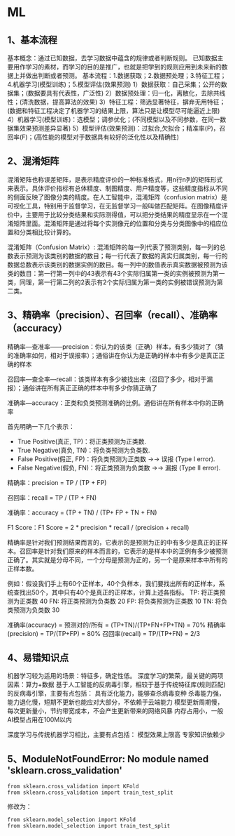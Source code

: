 # ML

## 1、基本流程
基本概念：通过已知数据，去学习数据中蕴含的规律或者判断规则。
已知数据主要用作学习的素材，而学习的目的是推广，也就是把学到的规则应用到未来新的数据上并做出判断或者预测。
基本流程：1.数据获取；2.数据预处理；3.特征工程；4.机器学习(模型训练)；5.模型评估(效果预测)
1）数据获取：自己采集；公开的数据集；(数据要具有代表性，广泛性)
2）数据预处理：归一化，离散化，去除共线性；(清洗数据，提高算法的效果)
3）特征工程：筛选显著特征，摒弃无用特征；(数据和特征工程决定了机器学习的结果上限，算法只是让模型尽可能逼近上限)
4）机器学习(模型训练)：选模型；调参优化；(不同模型以及不同参数，在同一数据集效果预测差异显著)
5）模型评估(效果预测)：过拟合,欠拟合；精准率(P)，召回率(F)；(高性能的模型对于数据具有较好的泛化性以及精确性)

## 2、混淆矩阵
混淆矩阵也称误差矩阵，是表示精度评价的一种标准格式，用n行n列的矩阵形式来表示。具体评价指标有总体精度、制图精度、用户精度等，这些精度指标从不同的侧面反映了图像分类的精度。在人工智能中，混淆矩阵（confusion matrix）是可视化工具，特别用于监督学习，在无监督学习一般叫做匹配矩阵。在图像精度评价中，主要用于比较分类结果和实际测得值，可以把分类结果的精度显示在一个混淆矩阵里面。混淆矩阵是通过将每个实测像元的位置和分类与分类图像中的相应位置和分类相比较计算的。

混淆矩阵（Confusion Matrix）:
混淆矩阵的每一列代表了预测类别，每一列的总数表示预测为该类别的数据的数目；每一行代表了数据的真实归属类别，每一行的数据总数表示该类别的数据实例的数目。每一列中的数值表示真实数据被预测为该类的数目：第一行第一列中的43表示有43个实际归属第一类的实例被预测为第一类，同理，第一行第二列的2表示有2个实际归属为第一类的实例被错误预测为第二类。

## 3、精确率（precision）、召回率（recall）、准确率（accuracy）
精确率—查准率——precision：你认为的该类（正确）样本，有多少猜对了（猜的准确率如何，相对于误报率）；通俗讲在你认为是正确的样本中有多少是真正正确的样本

召回率—查全率—recall：该类样本有多少被找出来（召回了多少，相对于漏报）；通俗讲在所有真正正确的样本中有多少你猜正确了

准确率—accuracy：正类和负类预测准确的比例。通俗讲在所有样本中你的正确率

首先明确一下几个表示：
- True Positive(真正, TP)：将正类预测为正类数.
- True Negative(真负, TN)：将负类预测为负类数.
- False Positive(假正, FP)：将负类预测为正类数 →→ 误报 (Type I error).
- False Negative(假负, FN)：将正类预测为负类数 →→ 漏报 (Type II error).

精确率：precision = TP / (TP + FP)

召回率：recall = TP / (TP + FN)

准确率：accuracy = (TP + TN) / (TP+ FP + TN + FN)

F1 Score：F1 Score = 2 * precision * recall / (precision + recall)

精确率是针对我们预测结果⽽⾔的，它表⽰的是预测为正的中有多少是真正的正样本。召回率是针对我们原来的样本⽽⾔的，它表⽰的是样本中的正例有多少被预测正确了。其实就是分母不同，⼀个分母是预测为正的，另⼀个是原来样本中所有的正样本数。

例如：假设我们手上有60个正样本，40个负样本，我们要找出所有的正样本，系统查找出50个，其中只有40个是真正的正样本，计算上述各指标。
TP: 将正类预测为正类数 40
FN: 将正类预测为负类数 20
FP: 将负类预测为正类数 10
TN: 将负类预测为负类数 30

准确率(accuracy) = 预测对的/所有 = (TP+TN)/(TP+FN+FP+TN) = 70%
精确率(precision) = TP/(TP+FP) = 80%
召回率(recall) = TP/(TP+FN) = 2/3

## 4、易错知识点
机器学习较为适用的场景：特征多，确定性低。
深度学习的繁荣，最关键的两项因素：算力+数据
基于人工智能的反病毒引擎，相较于基于传统特征库(规则匹配)的反病毒引擎，主要有点包括：
具有泛化能力，能够查杀病毒变种
杀毒能力强，能力退化慢，短期不更新也能应对大部分，不依赖于云端能力
模型更新周期慢，每次更新量小，节约带宽成本，不会产生更新带来的网络风暴
内存占用小，一般AI模型占用在100M以内

深度学习与传统机器学习相比，主要有点包括：
模型效果上限高
专家知识依赖少

## 5、ModuleNotFoundError: No module named 'sklearn.cross_validation'
```
from sklearn.cross_validation import KFold
from sklearn.cross_validation import train_test_split
```
修改为：
```
from sklearn.model_selection import KFold
from sklearn.model_selection import train_test_split
````

























